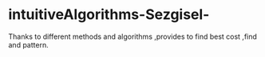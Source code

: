 # intuitiveAlgorithms-Sezgisel-
Thanks to different methods and algorithms ,provides to find best cost ,find and pattern.
